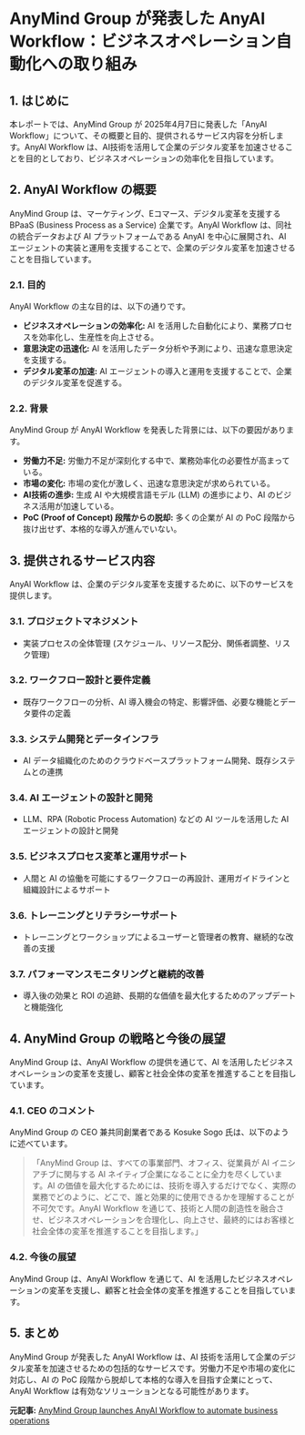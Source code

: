 # AnyMind Group が発表した AnyAI Workflow：ビジネスオペレーション自動化への取り組み

## 1. はじめに

本レポートでは、AnyMind Group が 2025年4月7日に発表した「AnyAI Workflow」について、その概要と目的、提供されるサービス内容を分析します。AnyAI Workflow は、AI技術を活用して企業のデジタル変革を加速させることを目的としており、ビジネスオペレーションの効率化を目指しています。

## 2. AnyAI Workflow の概要

AnyMind Group は、マーケティング、Eコマース、デジタル変革を支援する BPaaS (Business Process as a Service) 企業です。AnyAI Workflow は、同社の統合データおよび AI プラットフォームである AnyAI を中心に展開され、AI エージェントの実装と運用を支援することで、企業のデジタル変革を加速させることを目指しています。

### 2.1. 目的

AnyAI Workflow の主な目的は、以下の通りです。

* **ビジネスオペレーションの効率化:** AI を活用した自動化により、業務プロセスを効率化し、生産性を向上させる。
* **意思決定の迅速化:** AI を活用したデータ分析や予測により、迅速な意思決定を支援する。
* **デジタル変革の加速:** AI エージェントの導入と運用を支援することで、企業のデジタル変革を促進する。

### 2.2. 背景

AnyMind Group が AnyAI Workflow を発表した背景には、以下の要因があります。

* **労働力不足:** 労働力不足が深刻化する中で、業務効率化の必要性が高まっている。
* **市場の変化:** 市場の変化が激しく、迅速な意思決定が求められている。
* **AI技術の進歩:** 生成 AI や大規模言語モデル (LLM) の進歩により、AI のビジネス活用が加速している。
* **PoC (Proof of Concept) 段階からの脱却:** 多くの企業が AI の PoC 段階から抜け出せず、本格的な導入が進んでいない。

## 3. 提供されるサービス内容

AnyAI Workflow は、企業のデジタル変革を支援するために、以下のサービスを提供します。

### 3.1. プロジェクトマネジメント

* 実装プロセスの全体管理 (スケジュール、リソース配分、関係者調整、リスク管理)

### 3.2. ワークフロー設計と要件定義

* 既存ワークフローの分析、AI 導入機会の特定、影響評価、必要な機能とデータ要件の定義

### 3.3. システム開発とデータインフラ

* AI データ組織化のためのクラウドベースプラットフォーム開発、既存システムとの連携

### 3.4. AI エージェントの設計と開発

* LLM、RPA (Robotic Process Automation) などの AI ツールを活用した AI エージェントの設計と開発

### 3.5. ビジネスプロセス変革と運用サポート

* 人間と AI の協働を可能にするワークフローの再設計、運用ガイドラインと組織設計によるサポート

### 3.6. トレーニングとリテラシーサポート

* トレーニングとワークショップによるユーザーと管理者の教育、継続的な改善の支援

### 3.7. パフォーマンスモニタリングと継続的改善

* 導入後の効果と ROI の追跡、長期的な価値を最大化するためのアップデートと機能強化

## 4. AnyMind Group の戦略と今後の展望

AnyMind Group は、AnyAI Workflow の提供を通じて、AI を活用したビジネスオペレーションの変革を支援し、顧客と社会全体の変革を推進することを目指しています。

### 4.1. CEO のコメント

AnyMind Group の CEO 兼共同創業者である Kosuke Sogo 氏は、以下のように述べています。

> 「AnyMind Group は、すべての事業部門、オフィス、従業員が AI イニシアチブに関与する AI ネイティブ企業になることに全力を尽くしています。AI の価値を最大化するためには、技術を導入するだけでなく、実際の業務でどのように、どこで、誰と効果的に使用できるかを理解することが不可欠です。AnyAI Workflow を通じて、技術と人間の創造性を融合させ、ビジネスオペレーションを合理化し、向上させ、最終的にはお客様と社会全体の変革を推進することを目指します。」

### 4.2. 今後の展望

AnyMind Group は、AnyAI Workflow を通じて、AI を活用したビジネスオペレーションの変革を支援し、顧客と社会全体の変革を推進することを目指しています。

## 5. まとめ

AnyMind Group が発表した AnyAI Workflow は、AI 技術を活用して企業のデジタル変革を加速させるための包括的なサービスです。労働力不足や市場の変化に対応し、AI の PoC 段階から脱却して本格的な導入を目指す企業にとって、AnyAI Workflow は有効なソリューションとなる可能性があります。


**元記事:** [AnyMind Group launches AnyAI Workflow to automate business operations](https://anymindgroup.com/news/press-release/anyai-workflow-2025)